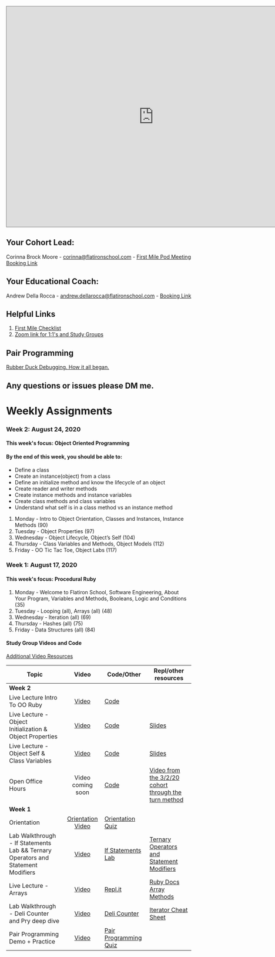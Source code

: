 <iframe src="https://calendar.google.com/calendar/b/1/embed?height=600&amp;wkst=1&amp;bgcolor=%23ffffff&amp;ctz=America%2FNew_York&amp;src=ZmxhdGlyb25zY2hvb2wuY29tXzZtanJqdnR1OTIwaGhubGhiYmhob21lOThrQGdyb3VwLmNhbGVuZGFyLmdvb2dsZS5jb20&amp;color=%23AD1457&amp;title=onl01-seng-ft-081720%20Cohort%20Calendar" style="border:solid 1px #777" width="800" height="600" frameborder="0" scrolling="no"></iframe>

## Your Cohort Lead: 
Corinna Brock Moore - corinna@flatironschool.com - [First Mile Pod Meeting Booking Link](https://go.oncehub.com/CorinnaFirstMilePodMeeting)

## Your Educational Coach: 
Andrew Della Rocca - andrew.dellarocca@flatironschool.com - [Booking Link](https://andrewdellarocca.youcanbook.me/)

## Helpful Links 

1. [First Mile Checklist](https://docs.google.com/document/d/1So7XR7fEPxVAJp-bNqUH-_hMsNe9FYnFqbpGGcSPF58/edit?usp=sharing) 
2. [Zoom link for 1:1's and Study Groups](https://flatironschool.zoom.us/j/4369506625?pwd=MkVxUUg0dERvU1NVZDV5MzJBMlNodz09)

## Pair Programming
[Rubber Duck Debugging. How it all began.](https://hwrnmnbsol.livejournal.com/148664.html)
<!-- ## Pairing Week 4


| Pair 1       | Pair 2       | Pair 3 |
| ------------- |:-------------:| ---------- |
| First Last   | First Last    | First Last |
| First Last   | First Last    |
| First Last   | First Last    | -->

## Any questions or issues please DM me. 

# Weekly Assignments

### Week 2: August 24, 2020
#### This week's focus: Object Oriented Programming
#### By the end of this week, you should be able to:

- Define a class
- Create an instance(object) from a class
- Define an initialize method and know the lifecycle of an object
- Create reader and writer methods
- Create instance methods and instance variables
- Create class methods and class variables
- Understand what self is in a class method vs an instance method

1. Monday - Intro to Object Orientation, Classes and Instances, Instance Methods (90)
2. Tuesday - Object Properties (97)
3. Wednesday - Object Lifecycle, Object’s Self (104)
4. Thursday - Class Variables and Methods, Object Models (112)
5. Friday - OO Tic Tac Toe, Object Labs (117)


### Week 1: August 17, 2020
#### This week's focus:  Procedural Ruby 

1. Monday - Welcome to Flatiron School, Software Engineering, About Your Program, Variables and Methods, Booleans, Logic and Conditions (35)
2. Tuesday - Looping (all), Arrays (all) (48)
3. Wednesday - Iteration (all) (69)
4. Thursday - Hashes (all) (75)
5. Friday - Data Structures (all) (84)

#### Study Group Videos and Code

[Additional Video Resources](https://instruction.learn.co/)

| Topic         | Video         | Code/Other | Repl/other resources|
| ------------- |:-------------:| ----------- | ------------------- |
| **Week 2** |  |  |  |
| Live Lecture Intro To OO Ruby | [Video](https://youtu.be/fLJZo2zlNzQ) | [Code](https://github.com/cjbrock/intro-to-oo-ruby-081720) |  |
| Live Lecture - Object Initialization & Object Properties | [Video](https://youtu.be/deWsWcv4M2c) | [Code](https://github.com/cjbrock/object-initialization-properties-081720) | [Slides](https://docs.google.com/presentation/d/1N-1jr-N0p0yU2P8kIk9XzgH7UQakKAc2Mt4lRDA_BQQ/edit?usp=sharing) |
| Live Lecture - Object Self & Class Variables | [Video](https://flatironschool.zoom.us/rec/share/x9wqDerZ_FJOAdKWtUrGC7AaANvFeaa80yRI__cMzE9jZ9xBL_4QlCsOGA9TSDuA) | [Code](https://github.com/cjbrock/object-self-081720) | [Slides](https://docs.google.com/presentation/d/1zwL3X1wgrWkbqDbNzJ88qZKZngZ9Q_OQpSOo9v_Okww/edit?usp=sharing) |
| Open Office Hours | Video coming soon | [Code](https://github.com/cjbrock/oo-tictactoe-081720) | [Video from the 3/2/20 cohort through the turn method](https://www.youtube.com/watch?v=mngGd1UkoS0&feature=youtu.be) |
| **Week 1** |  |  |  |
| Orientation | [Orientation Video](https://youtu.be/uRd7Uc8jyjs) | [Orientation Quiz](https://forms.gle/EvjuWRGsyNrsPrKT8) |  |
| Lab Walkthrough - If Statements Lab && Ternary Operators and Statement Modifiers | [Video](https://youtu.be/6SKBGRV5Uxo) | [If Statements Lab](https://learn.co/tracks/online-software-engineering-ft-first-mile/procedural-ruby/logic-and-conditionals/if-statements-lab) | [Ternary Operators and Statement Modifiers](https://learn.co/tracks/online-software-engineering-ft-first-mile/procedural-ruby/logic-and-conditionals/ternary-operators-and-statement-modifiers) |
| Live Lecture - Arrays | [Video](https://youtu.be/oK3hPfT4naI) | [Repl.it](https://repl.it/@cjnboston/081720#main.rb) | [Ruby Docs Array Methods](https://ruby-doc.org/core-2.7.0/Array.html#method-i-all-3F) |
| Lab Walkthrough - Deli Counter and Pry deep dive | [Video](https://youtu.be/dd7MDnzxY2I) | [Deli Counter](https://learn.co/tracks/online-software-engineering-ft-first-mile/procedural-ruby/iteration/deli-counter-lab) | [Iterator Cheat Sheet](https://docs.google.com/document/d/1R6IxVjiW2dLKugG45s34yjZ_EQSRJ3vXf4FRKlIg7KU/edit?usp=sharing) |
| Pair Programming Demo + Practice | [Video](https://drive.google.com/file/d/1v1Vmn7kT4tabur7FKHJt0NKFxQiPw7vL/view) | [Pair Programming Quiz](https://docs.google.com/forms/d/e/1FAIpQLSfr63QGhW_NDySBnQ-A-pkpPmAJdoJGHddeFf0C5lCKrrp-Cg/viewform) |  |